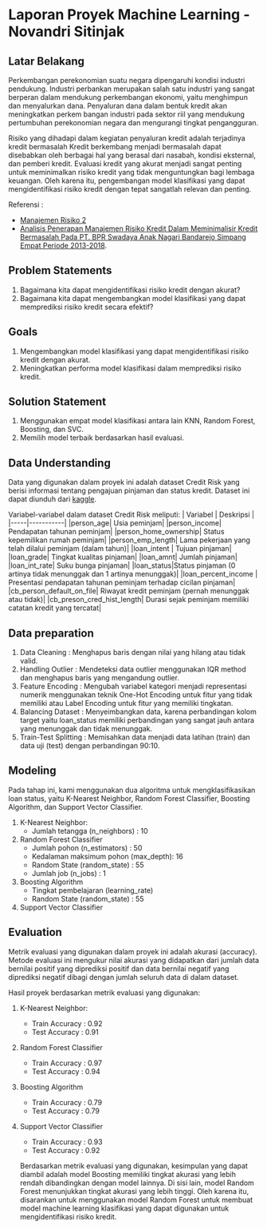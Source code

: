 # Laporan Proyek Machine Learning - Novandri Sitinjak

## Latar Belakang
Perkembangan perekonomian suatu negara dipengaruhi kondisi industri pendukung. Industri perbankan merupakan salah satu industri yang sangat berperan dalam mendukung perkembangan ekonomi, yaitu menghimpun dan menyalurkan dana. Penyaluran dana dalam bentuk kredit akan meningkatkan perkem bangan industri pada sektor riil yang mendukung pertumbuhan perekonomian negara dan mengurangi tingkat pengangguran.
        
Risiko yang dihadapi dalam kegiatan penyaluran kredit adalah terjadinya kredit bermasalah Kredit berkembang menjadi bermasalah dapat disebabkan oleh berbagai hal yang berasal dari nasabah, kondisi eksternal, dan pemberi kredit. Evaluasi kredit yang akurat menjadi sangat penting untuk meminimalkan risiko kredit yang tidak menguntungkan bagi lembaga keuangan. Oleh karena itu, pengembangan model klasifikasi yang dapat mengidentifikasi risiko kredit dengan tepat sangatlah relevan dan penting.

Referensi :
- [Manajemen Risiko 2](https://himia.umj.ac.id/wp-content/uploads/2019/12/manajemen-resiko-2.pdf)
- [Analisis Penerapan Manajemen Risiko Kredit Dalam Meminimalisir Kredit Bermasalah Pada PT. BPR Swadaya Anak Nagari Bandarejo Simpang Empat Periode 2013-2018](https://media.neliti.com/media/publications/279976-analisis-penerapan-manajemen-risiko-kred-40cf48b0.pdf).

## Problem Statements
1. Bagaimana kita dapat mengidentifikasi risiko kredit dengan akurat?
2. Bagaimana kita dapat mengembangkan model klasifikasi yang dapat memprediksi risiko kredit secara efektif?

## Goals
1. Mengembangkan model klasifikasi yang dapat mengidentifikasi risiko kredit dengan akurat.
2. Meningkatkan performa model klasifikasi dalam memprediksi risiko kredit.

## Solution Statement
1. Menggunakan empat model klasifikasi antara lain KNN, Random Forest, Boosting, dan SVC.
2. Memilih model terbaik berdasarkan hasil evaluasi.

## Data Understanding
Data yang digunakan dalam proyek ini adalah dataset Credit Risk yang berisi informasi tentang pengajuan pinjaman dan status kredit. Dataset ini dapat diunduh dari [kaggle](https://www.kaggle.com/datasets/laotse/credit-risk-dataset/download?datasetVersionNumber=1.).

Variabel-variabel dalam dataset Credit Risk meliputi:
| Variabel | Deskripsi |
|-----|-----------|
|person_age| Usia peminjam|
|person_income| Pendapatan tahunan peminjam|
|person_home_ownership| Status kepemilikan rumah peminjam|
|person_emp_length| Lama pekerjaan yang telah dilalui peminjam (dalam tahun)|
|loan_intent | Tujuan pinjaman|
|loan_grade| Tingkat kualitas pinjaman|
|loan_amnt| Jumlah pinjaman|
|loan_int_rate| Suku bunga pinjaman|
|loan_status|Status pinjaman (0 artinya tidak menunggak dan 1 artinya menunggak)|
|loan_percent_income | Presentasi pendapatan tahunan peminjam terhadap cicilan pinjaman|
|cb_person_default_on_file| Riwayat kredit peminjam (pernah menunggak atau tidak)|
|cb_preson_cred_hist_length| Durasi sejak peminjam memiliki catatan kredit yang tercatat|

## Data preparation
1. Data Cleaning : Menghapus baris dengan nilai yang hilang atau tidak valid.
2. Handling Outlier : Mendeteksi data outlier menggunakan IQR method dan menghapus baris yang mengandung outlier.
3. Feature Encoding : Mengubah variabel kategori menjadi representasi numerik menggunakan teknik One-Hot Encoding untuk fitur yang tidak memiliki atau Label Encoding untuk fitur yang memiliki tingkatan.
4. Balancing Dataset : Menyeimbangkan data, karena perbandingan kolom target yaitu loan_status memiliki perbandingan yang sangat jauh antara yang menunggak dan tidak menunggak.
5. Train-Test Splitting : Memisahkan data menjadi data latihan (train) dan data uji (test) dengan perbandingan 90:10.

## Modeling
Pada tahap ini, kami menggunakan dua algoritma untuk mengklasifikasikan loan status, yaitu K-Nearest Neighbor, Random Forest Classifier, Boosting Algorithm, dan Support Vector Classifier.
1. K-Nearest Neighbor:
   - Jumlah tetangga (n_neighbors) : 10
2. Random Forest Classifier
   - Jumlah pohon (n_estimators) : 50
   - Kedalaman maksimum pohon (max_depth): 16
   - Random State (random_state) : 55
   - Jumlah job (n_jobs) : 1
3. Boosting Algorithm
   - Tingkat pembelajaran (learning_rate)
   - Random State (random_state) : 55
4. Support Vector Classifier

## Evaluation
Metrik evaluasi yang digunakan dalam proyek ini adalah akurasi (accuracy). Metode evaluasi ini mengukur nilai akurasi yang didapatkan dari jumlah data bernilai positif yang diprediksi positif dan data bernilai negatif yang diprediksi negatif dibagi dengan jumlah seluruh data di dalam dataset.

Hasil proyek berdasarkan metrik evaluasi yang digunakan:
1. K-Nearest Neighbor:
   - Train Accuracy : 0.92
   - Test Accuracy : 0.91
2. Random Forest Classifier
   - Train Accuracy : 0.97
   - Test Accuracy : 0.94
3. Boosting Algorithm
   - Train Accuracy : 0.79
   - Test Accuracy : 0.79
4. Support Vector Classifier
   - Train Accuracy : 0.93
   - Test Accuracy : 0.92

    Berdasarkan metrik evaluasi yang digunakan, kesimpulan yang dapat diambil adalah model Boosting memiliki tingkat akurasi yang lebih rendah dibandingkan dengan model lainnya. Di sisi lain, model Random Forest menunjukkan tingkat akurasi yang lebih tinggi. Oleh karena itu, disarankan untuk menggunakan model Random Forest untuk membuat model machine learning klasifikasi yang dapat digunakan untuk mengidentifikasi risiko kredit.

